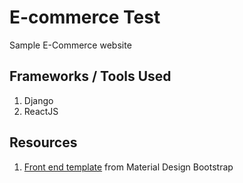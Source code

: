 # E-commerce Test
Sample E-Commerce website

## Frameworks / Tools Used
1. Django
2. ReactJS

## Resources
1. [Front end template](https://mdbootstrap.com/) from Material Design Bootstrap